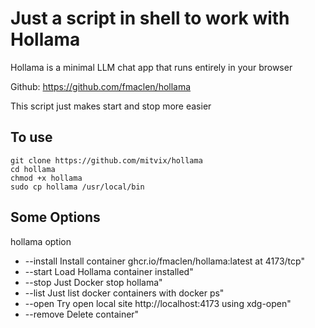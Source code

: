 
# Just a script in shell to work with Hollama

Hollama is a minimal LLM chat app that runs entirely in your browser

Github: https://github.com/fmaclen/hollama

This script just makes start and stop more easier

## To use

```
git clone https://github.com/mitvix/hollama
cd hollama
chmod +x hollama
sudo cp hollama /usr/local/bin
```

## Some Options

hollama option

* --install    Install container ghcr.io/fmaclen/hollama:latest at 4173/tcp"
* --start      Load Hollama container installed"
* --stop       Just Docker stop hollama"
* --list       Just list docker containers with docker ps"
* --open       Try open local site http://localhost:4173 using xdg-open"
* --remove     Delete container" 
